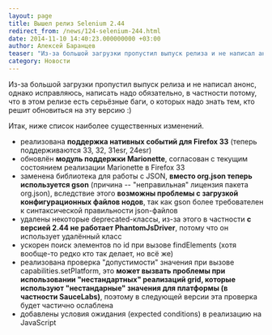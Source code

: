 ```yaml
---
layout: page
title: Вышел релиз Selenium 2.44
redirect_from: /news/124-selenium-244.html
date: 2014-11-10 14:40:23.000000000 +03:00
author: Алексей Баранцев
teaser: "Из-за большой загрузки пропустил выпуск релиза и не написал анонс, однако исправляюсь, написать надо обязательно, в частности потому, что в этом релизе есть серьёзные баги, о которых надо знать тем, кто решит обновиться на эту версию :)"
category: Новости
---
```

<p>Из-за большой загрузки пропустил выпуск релиза и не написал анонс, однако исправляюсь, написать надо обязательно, в частности потому, что в этом релизе есть серьёзные баги, о которых надо знать тем, кто решит обновиться на эту версию :)</p>
<p>Итак, ниже список наиболее существенных изменений.</p>
<ul>
<li>реализована <strong>поддержка нативных событий для Firefox 33</strong> (теперь поддерживаются 33, 32, 31esr, 24esr)</li>
<li>обновлён <strong>модуль поддержки Marionette</strong>, согласован с текущим состоянием реализации Marionette в Firefox 33</li>
<li>заменена библиотека для работы с JSON, <strong>вместо org.json теперь используется gson</strong> (причина -- "неправильная" лицензия пакета org.json), вследствие этого <strong>возможны проблемы с загрузкой конфигурационных файлов нодов</strong>, так как gson более требователен к синтаксической правильности json-файлов</li>
<li>удалены некоторые deprecated-классы, из-за этого в частности <strong>с версией 2.44 не работает PhantomJsDriver</strong>, потому что он использует удалённый класс</li>
<li>ускорен поиск элементов по id при вызове findElements (хотя вообще-то редко кто так делает, но всё же)</li>
<li>реализована проверка "допустимости" значения при вызове capabilities.setPlatform, это <strong>может вызвать проблемы при использовании "нестандартных" реализаций grid, которые используют "нестандарные" значения для платформы (в частности SauceLabs)</strong>, поэтому в следующей версии эта проверка будет частично ослаблена</li>
<li>добавлены условия ожидания (expected conditions) в реализацию на JavaScript</li>
</ul>
